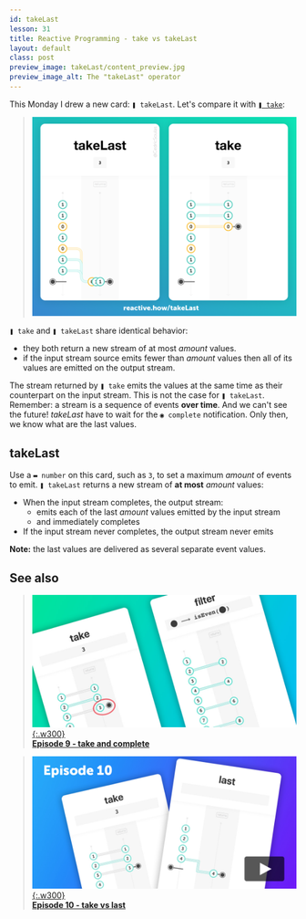 ```yaml
---
id: takeLast
lesson: 31
title: Reactive Programming - take vs takeLast
layout: default
class: post
preview_image: takeLast/content_preview.jpg
preview_image_alt: The "takeLast" operator
---
```


This Monday I drew a new card: `❚ takeLast`. Let's compare it with [`❚ take`](/take):

> ![](/img/takeLast/takeLast-take.png)

`❚ take` and `❚ takeLast` share identical behavior:

- they both return a new stream of at most _amount_ values.
- if the input stream source emits fewer than _amount_ values then all of its values are emitted on the output stream.

The stream returned by `❚ take` emits the values at the same time as their counterpart on the input stream. This is not the case for `❚ takeLast`. Remember: a stream is a sequence of events **over time**. And we can't see the future! _takeLast_ have to wait for the `◉ complete` notification. Only then, we know what are the last values.

## takeLast

Use a `▬ number` on this card, such as `3`, to set a maximum _amount_ of events to emit. `❚ takeLast` returns a new stream of **at most** _amount_ values:

- When the input stream completes, the output stream:
  - emits each of the last _amount_ values emitted by the input stream
  - and immediately completes
- If the input stream never completes, the output stream never emits

**Note:** the last values are delivered as several separate event values.

## See also

> [![](/img/take/content_preview.jpg){:.w300}](/take) <br/> [**Episode 9 - take and complete**](/take)

> [![](/img/last/content_preview.jpg){:.w300}](/last) <br/> [**Episode 10 - take vs last**](/last)

